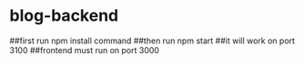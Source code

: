# blog-backend
##first run npm install command 
##then run npm start 
##it will work on port 3100 
##frontend must run on port 3000
